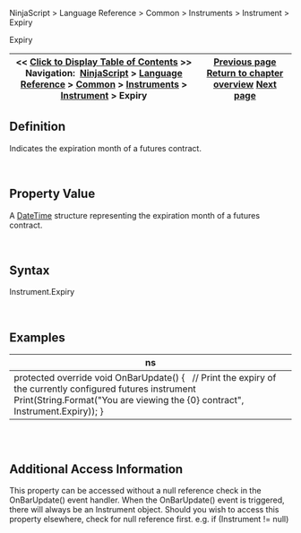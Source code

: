 ﻿


NinjaScript \> Language Reference \> Common \> Instruments \> Instrument \> Expiry






















Expiry







| \<\< [Click to Display Table of Contents](expiry.md) \>\> **Navigation:**     [NinjaScript](ninjascript-1.md) \> [Language Reference](language_reference_wip-1.md) \> [Common](common-1.md) \> [Instruments](instruments_ninjascript-1.md) \> [Instrument](instrument-1.md) \> Expiry | [Previous page](exchange-1.md) [Return to chapter overview](instrument-1.md) [Next page](instrument_fullname-1.md) |
| --- | --- |











## Definition


Indicates the expiration month of a futures contract.


 


## Property Value


A [DateTime](http://msdn2.microsoft.com/en-us/library/system.datetime.aspx) structure representing the expiration month of a futures contract.


 


## Syntax


Instrument.Expiry


 


## 


## Examples




| ns |
| --- |
| protected override void OnBarUpdate() {    // Print the expiry of the currently configured futures instrument    Print(String.Format("You are viewing the {0} contract", Instrument.Expiry)); } |



## 


 


## Additional Access Information
This property can be accessed without a null reference check in the OnBarUpdate() event handler. When the OnBarUpdate() event is triggered, there will always be an Instrument object. Should you wish to access this property elsewhere, check for null reference first. e.g. if (Instrument !\= null)








